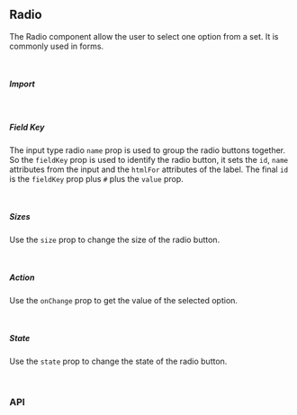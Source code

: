 ## Radio

The Radio component allow the user to select one option from a set. It is commonly used in forms.

<div><LeSourceButton url="https://github.com/hiimlex/leux/tree/main/src/components/Radio"></LeSourceButton></div>

<br />

##### Import

<div>
<RadioImportPreview>
</RadioImportPreview>
</div>

<br />

##### Field Key

The input type radio `name` prop is used to group the radio buttons together. So the `fieldKey` prop is used to identify the radio button, it sets the `id`, `name` attributes from the input and the `htmlFor` attributes of the label. The final `id` is the `fieldKey` prop plus `#` plus the `value` prop.

<div>
<RadioFieldKeyPreview>
</RadioFieldKeyPreview>
</div>

<br />

##### Sizes

Use the `size` prop to change the size of the radio button.

<div>
<RadioSizePreview>
</RadioSizePreview>
</div>

<br />

##### Action

Use the `onChange` prop to get the value of the selected option.

<div>
<RadioActionPreview>
</RadioActionPreview>
</div>

<br />

##### State

Use the `state` prop to change the state of the radio button.

<div>
<RadioStatePreview>
</RadioStatePreview>
</div>

<br />

### API

<div>
<RadioApiTable>
</RadioApiTable>
</div>

<br/>
